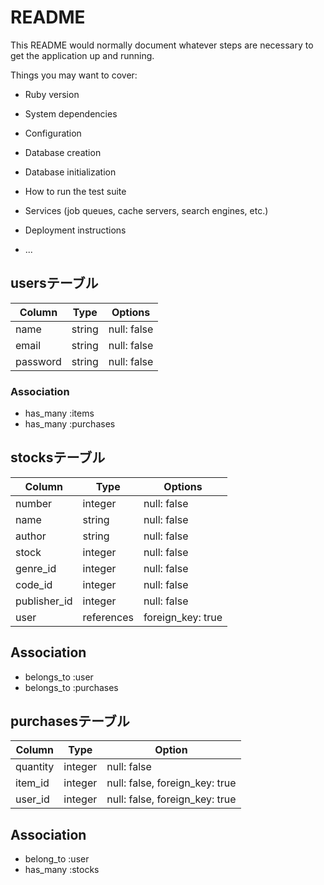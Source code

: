 # README

This README would normally document whatever steps are necessary to get the
application up and running.

Things you may want to cover:

* Ruby version

* System dependencies

* Configuration

* Database creation

* Database initialization

* How to run the test suite

* Services (job queues, cache servers, search engines, etc.)

* Deployment instructions

* ...

## usersテーブル

| Column   | Type   | Options     |
| -------- | ------ | ----------- |
| name     | string | null: false |
| email    | string | null: false |
| password | string | null: false |

### Association

- has_many :items
- has_many :purchases

## stocksテーブル

| Column        | Type       | Options           |
| ------------- | ---------- | ----------------- |
| number        | integer    | null: false       |
| name          | string     | null: false       |
| author        | string     | null: false       |
| stock         | integer    | null: false       |
| genre_id      | integer    | null: false       |
| code_id       | integer    | null: false       |
| publisher_id  | integer    | null: false       |
| user          | references | foreign_key: true |


## Association

- belongs_to :user
- belongs_to :purchases


## purchasesテーブル

| Column          | Type       | Option                         |
| --------------- | ---------- | ------------------------------ |
| quantity        | integer    | null: false                    |
| item_id         | integer    | null: false, foreign_key: true |
| user_id         | integer    | null: false, foreign_key: true |

## Association

- belong_to :user
- has_many :stocks
